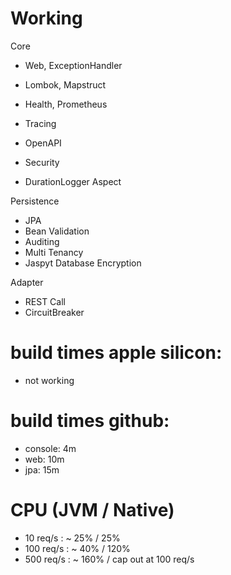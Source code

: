 # Working
Core
- Web, ExceptionHandler
- Lombok, Mapstruct

- Health, Prometheus
- Tracing
- OpenAPI

- Security

- DurationLogger Aspect
         
Persistence
- JPA
- Bean Validation
- Auditing 
- Multi Tenancy 
- Jaspyt Database Encryption

Adapter
- REST Call
- CircuitBreaker


# build times apple silicon:
- not working

# build times github:
- console: 4m
- web: 10m
- jpa: 15m

# CPU (JVM / Native)
- 10 req/s : ~ 25% / 25%
- 100 req/s : ~ 40% / 120% 
- 500 req/s : ~ 160% / cap out at 100 req/s 